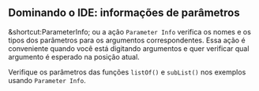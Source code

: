 ## Dominando o IDE: informações de parâmetros

<span class="shortcut">&shortcut:ParameterInfo;</span> ou a ação
<span class="control">`Parameter Info`</span> verifica os nomes e os tipos dos parâmetros para os argumentos correspondentes. Essa ação é conveniente quando você está digitando argumentos e quer verificar qual argumento é esperado na posição atual.

Verifique os parâmetros das funções `listOf()` e `subList()` nos exemplos usando <span class="control">`Parameter Info`</span>.